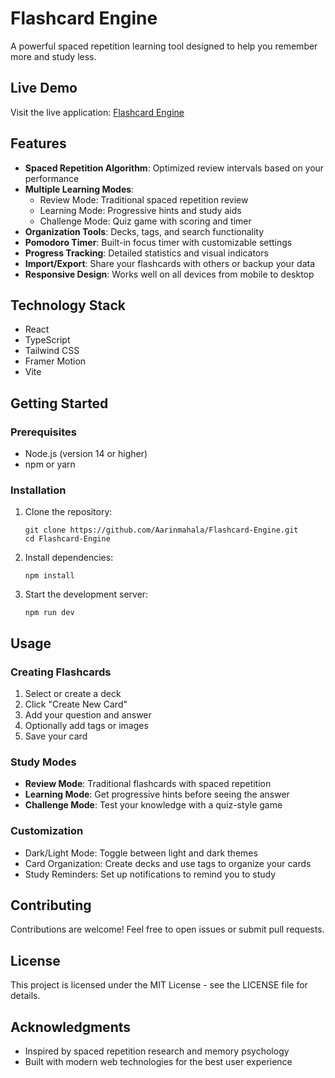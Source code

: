 ﻿# Flashcard Engine

A powerful spaced repetition learning tool designed to help you remember more and study less.

## Live Demo

Visit the live application: [Flashcard Engine](https://flashcard-engine-jxcstqsew-aarin-mahalas-projects.vercel.app)

## Features

- **Spaced Repetition Algorithm**: Optimized review intervals based on your performance
- **Multiple Learning Modes**:
  - Review Mode: Traditional spaced repetition review
  - Learning Mode: Progressive hints and study aids
  - Challenge Mode: Quiz game with scoring and timer
- **Organization Tools**: Decks, tags, and search functionality
- **Pomodoro Timer**: Built-in focus timer with customizable settings
- **Progress Tracking**: Detailed statistics and visual indicators
- **Import/Export**: Share your flashcards with others or backup your data
- **Responsive Design**: Works well on all devices from mobile to desktop

## Technology Stack

- React
- TypeScript
- Tailwind CSS
- Framer Motion
- Vite

## Getting Started

### Prerequisites

- Node.js (version 14 or higher)
- npm or yarn

### Installation

1. Clone the repository:
   ```
   git clone https://github.com/Aarinmahala/Flashcard-Engine.git
   cd Flashcard-Engine
   ```

2. Install dependencies:
   ```
   npm install
   ```

3. Start the development server:
   ```
   npm run dev
   ```

## Usage

### Creating Flashcards

1. Select or create a deck
2. Click "Create New Card"
3. Add your question and answer
4. Optionally add tags or images
5. Save your card

### Study Modes

- **Review Mode**: Traditional flashcards with spaced repetition
- **Learning Mode**: Get progressive hints before seeing the answer
- **Challenge Mode**: Test your knowledge with a quiz-style game

### Customization

- Dark/Light Mode: Toggle between light and dark themes
- Card Organization: Create decks and use tags to organize your cards
- Study Reminders: Set up notifications to remind you to study

## Contributing

Contributions are welcome! Feel free to open issues or submit pull requests.

## License

This project is licensed under the MIT License - see the LICENSE file for details.

## Acknowledgments

- Inspired by spaced repetition research and memory psychology
- Built with modern web technologies for the best user experience
